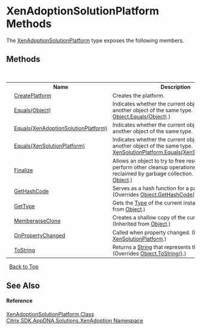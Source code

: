 # XenAdoptionSolutionPlatform Methods
 

The <a href="a0046792-b4b6-4385-f7cd-c62769febff2">XenAdoptionSolutionPlatform</a> type exposes the following members.


## Methods
&nbsp;<table><tr><th></th><th>Name</th><th>Description</th></tr><tr><td>![Public method](media/pubmethod.gif "Public method")</td><td><a href="c6a4c078-08fe-3330-9154-d3fb045583b8">CreatePlatform</a></td><td>
Creates the platform.</td></tr><tr><td>![Public method](media/pubmethod.gif "Public method")</td><td><a href="722f350c-06d6-34d0-a4e4-76d4461b6869">Equals(Object)</a></td><td>
Indicates whether the current object is equal to another object of the same type.
 (Overrides <a href="http://msdn2.microsoft.com/en-us/library/bsc2ak47" target="_blank">Object.Equals(Object)</a>.)</td></tr><tr><td>![Public method](media/pubmethod.gif "Public method")</td><td><a href="c844a782-0ac4-5ffe-21cc-7e9a3fd0e689">Equals(XenAdoptionSolutionPlatform)</a></td><td>
Indicates whether the current object is equal to another object of the same type.</td></tr><tr><td>![Public method](media/pubmethod.gif "Public method")</td><td><a href="5a36acdd-3aa0-2a65-623b-82920a03afdd">Equals(XenSolutionPlatform)</a></td><td>
Indicates whether the current object is equal to another object of the same type.
 (Overrides <a href="217aedc3-69d7-b722-f5c9-6e78ab76bae2">XenSolutionPlatform.Equals(XenSolutionPlatform)</a>.)</td></tr><tr><td>![Protected method](media/protmethod.gif "Protected method")</td><td><a href="http://msdn2.microsoft.com/en-us/library/4k87zsw7" target="_blank">Finalize</a></td><td>
Allows an object to try to free resources and perform other cleanup operations before it is reclaimed by garbage collection.
 (Inherited from <a href="http://msdn2.microsoft.com/en-us/library/e5kfa45b" target="_blank">Object</a>.)</td></tr><tr><td>![Public method](media/pubmethod.gif "Public method")</td><td><a href="842aa040-eb6b-2886-bf5a-32ff54d816ca">GetHashCode</a></td><td>
Serves as a hash function for a particular type.
 (Overrides <a href="http://msdn2.microsoft.com/en-us/library/zdee4b3y" target="_blank">Object.GetHashCode()</a>.)</td></tr><tr><td>![Public method](media/pubmethod.gif "Public method")</td><td><a href="http://msdn2.microsoft.com/en-us/library/dfwy45w9" target="_blank">GetType</a></td><td>
Gets the <a href="http://msdn2.microsoft.com/en-us/library/42892f65" target="_blank">Type</a> of the current instance.
 (Inherited from <a href="http://msdn2.microsoft.com/en-us/library/e5kfa45b" target="_blank">Object</a>.)</td></tr><tr><td>![Protected method](media/protmethod.gif "Protected method")</td><td><a href="http://msdn2.microsoft.com/en-us/library/57ctke0a" target="_blank">MemberwiseClone</a></td><td>
Creates a shallow copy of the current <a href="http://msdn2.microsoft.com/en-us/library/e5kfa45b" target="_blank">Object</a>.
 (Inherited from <a href="http://msdn2.microsoft.com/en-us/library/e5kfa45b" target="_blank">Object</a>.)</td></tr><tr><td>![Protected method](media/protmethod.gif "Protected method")</td><td><a href="f2db3525-3f59-0e87-e573-8881fa2b0c60">OnPropertyChanged</a></td><td>
Called when property changed.
 (Inherited from <a href="0e04915f-6b1a-0016-6a11-cd519e55dcbe">XenSolutionPlatform</a>.)</td></tr><tr><td>![Public method](media/pubmethod.gif "Public method")</td><td><a href="f45d5aee-2093-2055-0383-aae0674ee027">ToString</a></td><td>
Returns a <a href="http://msdn2.microsoft.com/en-us/library/s1wwdcbf" target="_blank">String</a> that represents this instance.
 (Overrides <a href="http://msdn2.microsoft.com/en-us/library/7bxwbwt2" target="_blank">Object.ToString()</a>.)</td></tr></table>&nbsp;
<a href="#xenadoptionsolutionplatform-methods">Back to Top</a>

## See Also


#### Reference
<a href="a0046792-b4b6-4385-f7cd-c62769febff2">XenAdoptionSolutionPlatform Class</a><br /><a href="2a3ca15a-daca-4e24-783c-63ca2cba5f92">Citrix.SDK.AppDNA.Solutions.XenAdoption Namespace</a><br />